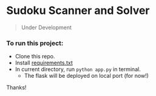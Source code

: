 # Sudoku Scanner and Solver

> Under Development


### To run this project:
+ Clone this repo.
+ Install [requirements.txt](https://github.com/kaydee0502/Sudoku_v1/blob/master/requirements.txt)
+ In current directory, run `python app.py` in terminal.
  - The flask will be deployed on local port (for now!)

Thanks!
